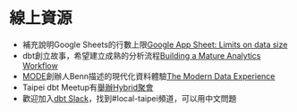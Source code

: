# 線上資源

- 補充說明Google Sheets的行數上限[Google App Sheet: Limits on data size](https://support.google.com/appsheet/answer/10104789)
- dbt創立故事，希望建立成熟的分析流程[Building a Mature Analytics Workflow](https://blog.fishtownanalytics.com/building-a-mature-analytics-workflow/)
- [MODE](https://mode.com/)創辦人Benn描述的現代化資料體驗[The Modern Data Experience](https://benn.substack.com/p/the-modern-data-experience)
- Taipei dbt Meetup有[舉辦Hybrid聚會](https://www.meetup.com/taipei-dbt-meetup/)
- 歡迎加入[dbt Slack](https://www.getdbt.com/community/join-the-community)，找到#local-taipei頻道，可以用中文問題